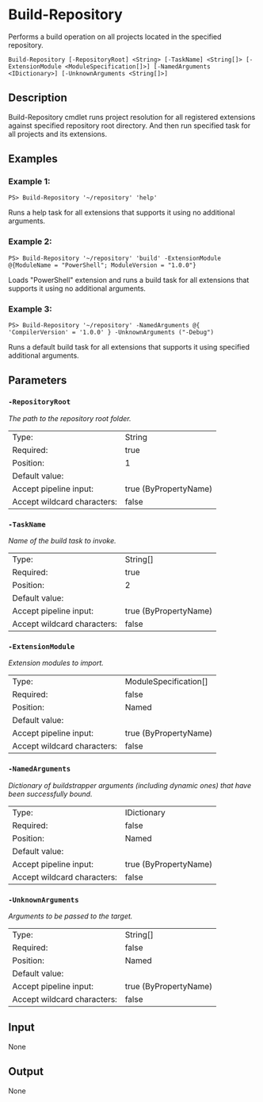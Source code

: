 # Build-Repository

Performs a build operation on all projects located in the specified repository.

```Build-Repository [-RepositoryRoot] <String> [-TaskName] <String[]> [-ExtensionModule <ModuleSpecification[]>] [-NamedArguments <IDictionary>] [-UnknownArguments <String[]>]```

## Description

Build-Repository cmdlet runs project resolution for all registered extensions against specified repository root directory. And then run specified task for all projects and its extensions.

## Examples

### Example 1:

```PS> Build-Repository '~/repository' 'help'```

Runs a help task for all extensions that supports it using no additional arguments.

### Example 2:

```PS> Build-Repository '~/repository' 'build' -ExtensionModule @{ModuleName = "PowerShell"; ModuleVersion = "1.0.0"}```

Loads "PowerShell" extension and runs a build task for all extensions that supports it using no additional arguments.

### Example 3:

```PS> Build-Repository '~/repository' -NamedArguments @{ 'CompilerVersion' = '1.0.0' } -UnknownArguments ("-Debug")```

Runs a default build task for all extensions that supports it using specified additional arguments.

## Parameters

### ```-RepositoryRoot```

*The path to the repository root folder.*

<table>
  <tr><td>Type:</td><td>String</td></tr>
  <tr><td>Required:</td><td>true</td></tr>
  <tr><td>Position:</td><td>1</td></tr>
  <tr><td>Default value:</td><td></td></tr>
  <tr><td>Accept pipeline input:</td><td>true (ByPropertyName)</td></tr>
  <tr><td>Accept wildcard characters:</td><td>false</td></tr>
</table>

### ```-TaskName```

*Name of the build task to invoke.*

<table>
  <tr><td>Type:</td><td>String[]</td></tr>
  <tr><td>Required:</td><td>true</td></tr>
  <tr><td>Position:</td><td>2</td></tr>
  <tr><td>Default value:</td><td></td></tr>
  <tr><td>Accept pipeline input:</td><td>true (ByPropertyName)</td></tr>
  <tr><td>Accept wildcard characters:</td><td>false</td></tr>
</table>

### ```-ExtensionModule```

*Extension modules to import.*

<table>
  <tr><td>Type:</td><td>ModuleSpecification[]</td></tr>
  <tr><td>Required:</td><td>false</td></tr>
  <tr><td>Position:</td><td>Named</td></tr>
  <tr><td>Default value:</td><td></td></tr>
  <tr><td>Accept pipeline input:</td><td>true (ByPropertyName)</td></tr>
  <tr><td>Accept wildcard characters:</td><td>false</td></tr>
</table>

### ```-NamedArguments```

*Dictionary of buildstrapper arguments (including dynamic ones) that have been successfully bound.*

<table>
  <tr><td>Type:</td><td>IDictionary</td></tr>
  <tr><td>Required:</td><td>false</td></tr>
  <tr><td>Position:</td><td>Named</td></tr>
  <tr><td>Default value:</td><td></td></tr>
  <tr><td>Accept pipeline input:</td><td>true (ByPropertyName)</td></tr>
  <tr><td>Accept wildcard characters:</td><td>false</td></tr>
</table>

### ```-UnknownArguments```

*Arguments to be passed to the target.*

<table>
  <tr><td>Type:</td><td>String[]</td></tr>
  <tr><td>Required:</td><td>false</td></tr>
  <tr><td>Position:</td><td>Named</td></tr>
  <tr><td>Default value:</td><td></td></tr>
  <tr><td>Accept pipeline input:</td><td>true (ByPropertyName)</td></tr>
  <tr><td>Accept wildcard characters:</td><td>false</td></tr>
</table>

## Input

None

## Output

None

